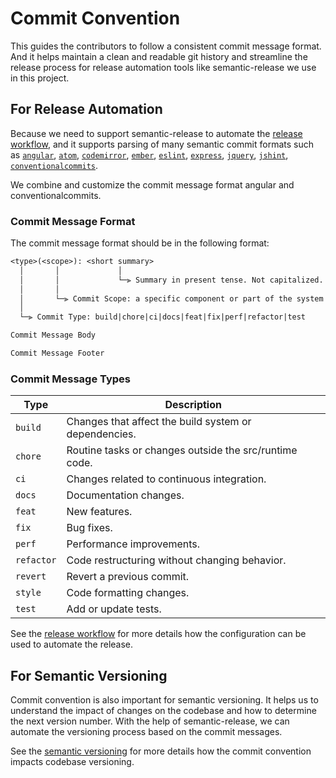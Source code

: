 # Commit Convention

This guides the contributors to follow a consistent commit message format. And it helps maintain a clean and readable git history and streamline the release process for release automation tools like semantic-release we use in this project.

## For Release Automation

Because we need to support semantic-release to automate the [release workflow](../topics/release_workflow.md), and it supports parsing of many semantic commit formats such as [`angular`](https://github.com/conventional-changelog/conventional-changelog/tree/master/packages/conventional-changelog-angular), [`atom`](https://github.com/conventional-changelog/conventional-changelog/tree/master/packages/conventional-changelog-atom), [`codemirror`](https://github.com/conventional-changelog/conventional-changelog/tree/master/packages/conventional-changelog-codemirror), [`ember`](https://github.com/conventional-changelog/conventional-changelog/tree/master/packages/conventional-changelog-ember), [`eslint`](https://github.com/conventional-changelog/conventional-changelog/tree/master/packages/conventional-changelog-eslint), [`express`](https://github.com/conventional-changelog/conventional-changelog/tree/master/packages/conventional-changelog-express), [`jquery`](https://github.com/conventional-changelog/conventional-changelog/tree/master/packages/conventional-changelog-jquery), [`jshint`](https://github.com/conventional-changelog/conventional-changelog/tree/master/packages/conventional-changelog-jshint), [`conventionalcommits`](https://github.com/conventional-changelog/conventional-changelog/tree/master/packages/conventional-changelog-conventionalcommits).

We combine and customize the commit message format angular and conventionalcommits.

### Commit Message Format

The commit message format should be in the following format:

```tex
<type>(<scope>): <short summary>
  │       │             │
  │       │             └─⫸ Summary in present tense. Not capitalized. No period at the end.
  │       │
  │       └─⫸ Commit Scope: a specific component or part of the system affected by the change.
  │
  └─⫸ Commit Type: build|chore|ci|docs|feat|fix|perf|refactor|test

Commit Message Body

Commit Message Footer
```

### Commit Message Types

| Type       | Description                                            |
|------------|--------------------------------------------------------|
| `build`    | Changes that affect the build system or dependencies.  |
| `chore`    | Routine tasks or changes outside the src/runtime code. |
| `ci`       | Changes related to continuous integration.             |
| `docs`     | Documentation changes.                                 |
| `feat`     | New features.                                          |
| `fix`      | Bug fixes.                                             |
| `perf`     | Performance improvements.                              |
| `refactor` | Code restructuring without changing behavior.          |
| `revert`   | Revert a previous commit.                              |
| `style`    | Code formatting changes.                               |
| `test`     | Add or update tests.                                   |

See the [release workflow](../topics/release_workflow.md) for more details how the configuration can be used to automate the release.

## For Semantic Versioning

Commit convention is also important for semantic versioning. It helps us to understand the impact of changes on the codebase and how to determine the next version number. With the help of semantic-release, we can automate the versioning process based on the commit messages.

See the [semantic versioning](../topics/semantic_versioning.md) for more details how the commit convention impacts codebase versioning.
